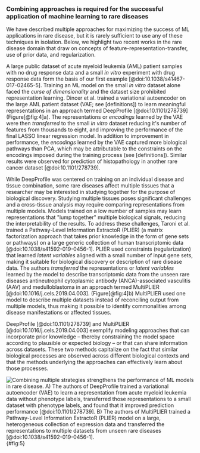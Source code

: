 ### Combining approaches is required for the successful application of machine learning to rare diseases

We have described multiple approaches for maximizing the success of ML applications in rare disease, but it is rarely sufficient to use any of these techniques in isolation. 
Below, we highlight two recent works in the rare disease domain that draw on concepts of feature-representation-transfer, use of prior data, and regularization.

A large public dataset of acute myeloid leukemia (AML) patient samples with no drug response data and a small _in vitro_ experiment with drug response data form the basis of our first example [@doi:10.1038/s41467-017-02465-5].
Training an ML model on the small _in vitro_ dataset alone faced the _curse of dimensionality_ and the dataset size prohibited representation learning.
Dincer et al. trained a variational autoencoder on the large AML patient dataset (VAE; see [definitions]) to learn meaningful representations in an approach termed DeepProfile [@doi:10.1101/278739] (Figure[@fig:4]a).
The representations or _encodings_ learned by the VAE were then _transferred_ to the small _in vitro_ dataset reducing it's number of features from thousands to eight, and improving the performance of the final LASSO linear regression model.
In addition to improvement in performance, the _encodings_ learned by the VAE captured more biological pathways than PCA, which may be attributable to the constraints on the encodings imposed during the training process (see [definitions]).
Similar results were observed for prediction of histopathology in another rare cancer dataset [@doi:10.1101/278739].

While DeepProfile was centered on training on an individual disease and tissue combination, some rare diseases affect multiple tissues that a researcher may be interested in studying together for the purpose of biological discovery. 
Studying multiple tissues poses significant challenges and a cross-tissue analysis may require comparing representations from multiple models.
Models trained on a low number of samples may learn representations that "lump together" multiple biological signals, reducing the interpretability of the results.
To address these challenges, Taroni et al. trained a Pathway-Level Information ExtractoR (PLIER) (a matrix factorization approach that takes prior knowledge in the form of gene sets or pathways) on a large generic collection of human transcriptomic data [@doi:10.1038/s41592-019-0456-1]. 
PLIER used constraints (regularization) that learned _latent variables_ aligned with a small number of input gene sets, making it suitable for biological discovery or description of rare disease data. 
The authors _transferred_ the representations or _latent variables_ learned by the model to describe transcriptomic data from the unseen rare diseases antineutrophil cytoplasmic antibody (ANCA)-associated vasculitis (AAV) and medulloblastoma in an approach termed MultiPLIER [@doi:10.1016/j.cels.2019.04.003]. (Figure[@fig:4]b)
MultiPLIER used one model to describe multiple datasets instead of reconciling output from multiple models, thus making it possible to identify commonalities among disease manifestations or affected tissues. 

DeepProfile [@doi:10.1101/278739] and MultiPLIER [@doi:10.1016/j.cels.2019.04.003] exemplify modeling approaches that can incorporate prior knowledge – thereby constraining the model space according to plausible or expected biology – or that can share information across datasets.
These two methods capitalize on the fact that similar biological processes are observed across different biological contexts and that the methods underlying the approaches can effectively learn about those processes. 

![Combining multiple strategies strengthens the performance of ML models in rare disease. A) The authors of DeepProfile trained a variational autoencoder (VAE) to learn a representation from acute myeloid leukemia data without phenotype labels, transferred those representations to a small dataset with phenotype labels, and found that it improved prediction performance [@doi:10.1101/278739]. B) The authors of MultiPLIER trained a Pathway-Level Information ExtractoR (PLIER) model on a large, heterogeneous collection of expression data and transferred the representations to multiple datasets from unseen rare diseases [@doi:10.1038/s41592-019-0456-1].](images/figures/pdfs/multiplier-DeepProfile.png){#fig:5}
